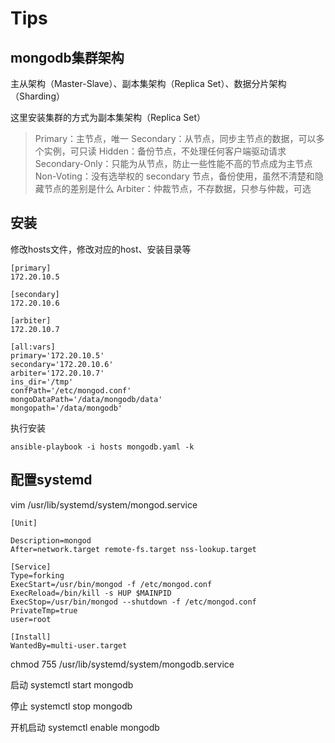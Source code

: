 # Tips

## mongodb集群架构

主从架构（Master-Slave）、副本集架构（Replica Set）、数据分片架构（Sharding）

这里安装集群的方式为副本集架构（Replica Set）

> Primary：主节点，唯一
> Secondary：从节点，同步主节点的数据，可以多个实例，可只读
> Hidden：备份节点，不处理任何客户端驱动请求
> Secondary-Only：只能为从节点，防止一些性能不高的节点成为主节点
> Non-Voting：没有选举权的 secondary 节点，备份使用，虽然不清楚和隐藏节点的差别是什么
> Arbiter：仲裁节点，不存数据，只参与仲裁，可选



## 安装

修改hosts文件，修改对应的host、安装目录等

```
[primary]
172.20.10.5

[secondary]
172.20.10.6

[arbiter]
172.20.10.7

[all:vars]
primary='172.20.10.5'
secondary='172.20.10.6'
arbiter='172.20.10.7'
ins_dir='/tmp'
confPath='/etc/mongod.conf'
mongoDataPath='/data/mongodb/data'
mongopath='/data/mongodb'
```

执行安装
```
ansible-playbook -i hosts mongodb.yaml -k
```

## 配置systemd
vim /usr/lib/systemd/system/mongod.service 
```
[Unit]
 
Description=mongod 
After=network.target remote-fs.target nss-lookup.target
 
[Service]
Type=forking
ExecStart=/usr/bin/mongod -f /etc/mongod.conf
ExecReload=/bin/kill -s HUP $MAINPID
ExecStop=/usr/bin/mongod --shutdown -f /etc/mongod.conf
PrivateTmp=true
user=root
  
[Install]
WantedBy=multi-user.target
```
chmod 755 /usr/lib/systemd/system/mongodb.service

启动
systemctl start mongodb

停止
systemctl stop mongodb

开机启动
systemctl enable mongodb

